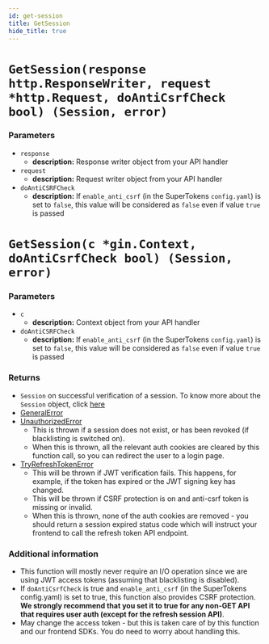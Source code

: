 ```yaml
---
id: get-session
title: GetSession
hide_title: true
---
```


<!--DOCUSAURUS_CODE_TABS-->
<!--Mux or net/http-->
# `GetSession(response http.ResponseWriter, request *http.Request, doAntiCsrfCheck bool) (Session, error)`
### Parameters
- `response`
    - **description:** Response writer object from your API handler
- `request`
    - **description:** Request writer object from your API handler
- `doAntiCSRFCheck`
    - **description:** If `enable_anti_csrf` (in the SuperTokens `config.yaml`) is set to `false`, this value will be considered as `false` even if value `true` is passed

<!--Gin-->

# `GetSession(c *gin.Context, doAntiCsrfCheck bool) (Session, error)`
### Parameters
- `c`
    - **description:** Context object from your API handler
- `doAntiCSRFCheck`
    - **description:** If `enable_anti_csrf` (in the SuperTokens `config.yaml`) is set to `false`, this value will be considered as `false` even if value `true` is passed

<!--END_DOCUSAURUS_CODE_TABS-->

### Returns
- `Session` on successful verification of a session. To know more about the `Session` object, click [here](./session-object/overview)
- [GeneralError](./error-handling/general-error)
- [UnauthorizedError](./error-handling/unauthorised)
    - This is thrown if a session does not exist, or has been revoked (if blacklisting is switched on).
    - When this is thrown, all the relevant auth cookies are cleared by this function call, so you can redirect the user to a login page.
- [TryRefreshTokenError](./error-handling/try-refresh-token)
    - This will be thrown if JWT verification fails. This happens, for example, if the token has expired or the JWT signing key has changed.
    - This will be thrown if CSRF protection is on and anti-csrf token is missing or invalid.
    - When this is thrown, none of the auth cookies are removed - you should return a session expired status code which will instruct your frontend to call the refresh token API endpoint.

### Additional information
- This function will mostly never require an I/O operation since we are using JWT access tokens (assuming that blacklisting is disabled).
- If `doAntiCsrfCheck` is true and `enable_anti_csrf` (in the SuperTokens config.yaml) is set to true, this function also provides CSRF protection. **We strongly recommend that you set it to true for any non-GET API that requires user auth (except for the refresh session API)**.
- May change the access token - but this is taken care of by this function and our frontend SDKs. You do need to worry about handling this.